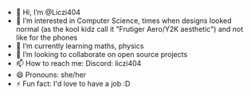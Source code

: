 - 👋 Hi, I’m @Liczi404
- 👀 I’m interested in Computer Science, times when designs looked normal (as the kool kidz call it "Frutiger Aero/Y2K aesthetic") and not like for the phones
- 🌱 I’m currently learning maths, physics
- 💞️ I’m looking to collaborate on open source projects
- 📫 How to reach me: Discord: liczi404
- 😄 Pronouns: she/her
- ⚡ Fun fact: I'd love to have a job :D
